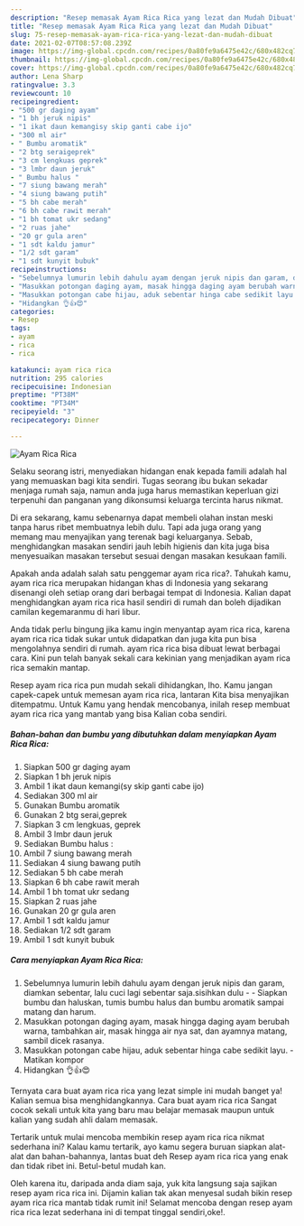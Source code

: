 ```yaml
---
description: "Resep memasak Ayam Rica Rica yang lezat dan Mudah Dibuat"
title: "Resep memasak Ayam Rica Rica yang lezat dan Mudah Dibuat"
slug: 75-resep-memasak-ayam-rica-rica-yang-lezat-dan-mudah-dibuat
date: 2021-02-07T08:57:08.239Z
image: https://img-global.cpcdn.com/recipes/0a80fe9a6475e42c/680x482cq70/ayam-rica-rica-foto-resep-utama.jpg
thumbnail: https://img-global.cpcdn.com/recipes/0a80fe9a6475e42c/680x482cq70/ayam-rica-rica-foto-resep-utama.jpg
cover: https://img-global.cpcdn.com/recipes/0a80fe9a6475e42c/680x482cq70/ayam-rica-rica-foto-resep-utama.jpg
author: Lena Sharp
ratingvalue: 3.3
reviewcount: 10
recipeingredient:
- "500 gr daging ayam"
- "1 bh jeruk nipis"
- "1 ikat daun kemangisy skip ganti cabe ijo"
- "300 ml air"
- " Bumbu aromatik"
- "2 btg seraigeprek"
- "3 cm lengkuas geprek"
- "3 lmbr daun jeruk"
- " Bumbu halus "
- "7 siung bawang merah"
- "4 siung bawang putih"
- "5 bh cabe merah"
- "6 bh cabe rawit merah"
- "1 bh tomat ukr sedang"
- "2 ruas jahe"
- "20 gr gula aren"
- "1 sdt kaldu jamur"
- "1/2 sdt garam"
- "1 sdt kunyit bubuk"
recipeinstructions:
- "Sebelumnya lumurin lebih dahulu ayam dengan jeruk nipis dan garam, diamkan sebentar, lalu cuci lagi sebentar saja.sisihkan dulu  Siapkan bumbu dan haluskan, tumis bumbu halus dan bumbu aromatik sampai matang dan harum."
- "Masukkan potongan daging ayam, masak hingga daging ayam berubah warna, tambahkan air, masak hingga air nya sat, dan ayamnya matang, sambil dicek rasanya."
- "Masukkan potongan cabe hijau, aduk sebentar hinga cabe sedikit layu.  Matikan kompor"
- "Hidangkan 👌👍😍"
categories:
- Resep
tags:
- ayam
- rica
- rica

katakunci: ayam rica rica 
nutrition: 295 calories
recipecuisine: Indonesian
preptime: "PT38M"
cooktime: "PT34M"
recipeyield: "3"
recipecategory: Dinner

---
```



![Ayam Rica Rica](https://img-global.cpcdn.com/recipes/0a80fe9a6475e42c/680x482cq70/ayam-rica-rica-foto-resep-utama.jpg)

Selaku seorang istri, menyediakan hidangan enak kepada famili adalah hal yang memuaskan bagi kita sendiri. Tugas seorang ibu bukan sekadar menjaga rumah saja, namun anda juga harus memastikan keperluan gizi terpenuhi dan panganan yang dikonsumsi keluarga tercinta harus nikmat.

Di era  sekarang, kamu sebenarnya dapat membeli olahan instan meski tanpa harus ribet membuatnya lebih dulu. Tapi ada juga orang yang memang mau menyajikan yang terenak bagi keluarganya. Sebab, menghidangkan masakan sendiri jauh lebih higienis dan kita juga bisa menyesuaikan masakan tersebut sesuai dengan masakan kesukaan famili. 



Apakah anda adalah salah satu penggemar ayam rica rica?. Tahukah kamu, ayam rica rica merupakan hidangan khas di Indonesia yang sekarang disenangi oleh setiap orang dari berbagai tempat di Indonesia. Kalian dapat menghidangkan ayam rica rica hasil sendiri di rumah dan boleh dijadikan camilan kegemaranmu di hari libur.

Anda tidak perlu bingung jika kamu ingin menyantap ayam rica rica, karena ayam rica rica tidak sukar untuk didapatkan dan juga kita pun bisa mengolahnya sendiri di rumah. ayam rica rica bisa dibuat lewat berbagai cara. Kini pun telah banyak sekali cara kekinian yang menjadikan ayam rica rica semakin mantap.

Resep ayam rica rica pun mudah sekali dihidangkan, lho. Kamu jangan capek-capek untuk memesan ayam rica rica, lantaran Kita bisa menyajikan ditempatmu. Untuk Kamu yang hendak mencobanya, inilah resep membuat ayam rica rica yang mantab yang bisa Kalian coba sendiri.

<!--inarticleads1-->

##### Bahan-bahan dan bumbu yang dibutuhkan dalam menyiapkan Ayam Rica Rica:

1. Siapkan 500 gr daging ayam
1. Siapkan 1 bh jeruk nipis
1. Ambil 1 ikat daun kemangi(sy skip ganti cabe ijo)
1. Sediakan 300 ml air
1. Gunakan  Bumbu aromatik
1. Gunakan 2 btg serai,geprek
1. Siapkan 3 cm lengkuas, geprek
1. Ambil 3 lmbr daun jeruk
1. Sediakan  Bumbu halus :
1. Ambil 7 siung bawang merah
1. Sediakan 4 siung bawang putih
1. Sediakan 5 bh cabe merah
1. Siapkan 6 bh cabe rawit merah
1. Ambil 1 bh tomat ukr sedang
1. Siapkan 2 ruas jahe
1. Gunakan 20 gr gula aren
1. Ambil 1 sdt kaldu jamur
1. Sediakan 1/2 sdt garam
1. Ambil 1 sdt kunyit bubuk




<!--inarticleads2-->

##### Cara menyiapkan Ayam Rica Rica:

1. Sebelumnya lumurin lebih dahulu ayam dengan jeruk nipis dan garam, diamkan sebentar, lalu cuci lagi sebentar saja.sisihkan dulu -  - Siapkan bumbu dan haluskan, tumis bumbu halus dan bumbu aromatik sampai matang dan harum.
1. Masukkan potongan daging ayam, masak hingga daging ayam berubah warna, tambahkan air, masak hingga air nya sat, dan ayamnya matang, sambil dicek rasanya.
1. Masukkan potongan cabe hijau, aduk sebentar hinga cabe sedikit layu.  - Matikan kompor
1. Hidangkan 👌👍😍




Ternyata cara buat ayam rica rica yang lezat simple ini mudah banget ya! Kalian semua bisa menghidangkannya. Cara buat ayam rica rica Sangat cocok sekali untuk kita yang baru mau belajar memasak maupun untuk kalian yang sudah ahli dalam memasak.

Tertarik untuk mulai mencoba membikin resep ayam rica rica nikmat sederhana ini? Kalau kamu tertarik, ayo kamu segera buruan siapkan alat-alat dan bahan-bahannya, lantas buat deh Resep ayam rica rica yang enak dan tidak ribet ini. Betul-betul mudah kan. 

Oleh karena itu, daripada anda diam saja, yuk kita langsung saja sajikan resep ayam rica rica ini. Dijamin kalian tak akan menyesal sudah bikin resep ayam rica rica mantab tidak rumit ini! Selamat mencoba dengan resep ayam rica rica lezat sederhana ini di tempat tinggal sendiri,oke!.

